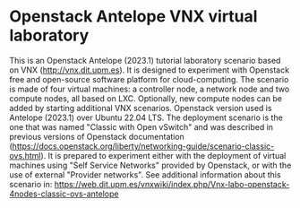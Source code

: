 # Openstack Antelope VNX virtual laboratory

This is an Openstack Antelope (2023.1) tutorial laboratory scenario based on VNX (http://vnx.dit.upm.es). It is designed to experiment with Openstack free and open-source software platform for cloud-computing.
The scenario is made of four virtual machines: a controller node, a network node and two compute nodes, all based on LXC. Optionally, new compute nodes can be added by starting additional VNX scenarios. Openstack version used is Antelope (2023.1) over Ubuntu 22.04 LTS. The deployment scenario is the one that was named "Classic with Open vSwitch" and was described in previous versions of Openstack documentation (https://docs.openstack.org/liberty/networking-guide/scenario-classic-ovs.html). It is prepared to experiment either with the deployment of virtual machines using "Self Service Networks" provided by Openstack, or with the use of external "Provider networks". See additional information about this scenario in: https://web.dit.upm.es/vnxwiki/index.php/Vnx-labo-openstack-4nodes-classic-ovs-antelope

